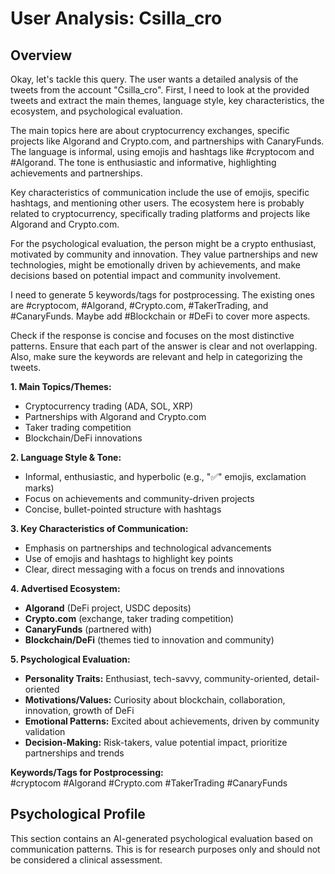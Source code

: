 # User Analysis: Csilla_cro

## Overview

<think>
Okay, let's tackle this query. The user wants a detailed analysis of the tweets from the account "Csilla_cro". First, I need to look at the provided tweets and extract the main themes, language style, key characteristics, the ecosystem, and psychological evaluation.

The main topics here are about cryptocurrency exchanges, specific projects like Algorand and Crypto.com, and partnerships with CanaryFunds. The language is informal, using emojis and hashtags like #cryptocom and #Algorand. The tone is enthusiastic and informative, highlighting achievements and partnerships.

Key characteristics of communication include the use of emojis, specific hashtags, and mentioning other users. The ecosystem here is probably related to cryptocurrency, specifically trading platforms and projects like Algorand and Crypto.com. 

For the psychological evaluation, the person might be a crypto enthusiast, motivated by community and innovation. They value partnerships and new technologies, might be emotionally driven by achievements, and make decisions based on potential impact and community involvement.

I need to generate 5 keywords/tags for postprocessing. The existing ones are #cryptocom, #Algorand, #Crypto.com, #TakerTrading, and #CanaryFunds. Maybe add #Blockchain or #DeFi to cover more aspects.

Check if the response is concise and focuses on the most distinctive patterns. Ensure that each part of the answer is clear and not overlapping. Also, make sure the keywords are relevant and help in categorizing the tweets.
</think>

**1. Main Topics/Themes:**  
- Cryptocurrency trading (ADA, SOL, XRP)  
- Partnerships with Algorand and Crypto.com  
- Taker trading competition  
- Blockchain/DeFi innovations  

**2. Language Style & Tone:**  
- Informal, enthusiastic, and hyperbolic (e.g., "✅" emojis, exclamation marks)  
- Focus on achievements and community-driven projects  
- Concise, bullet-pointed structure with hashtags  

**3. Key Characteristics of Communication:**  
- Emphasis on partnerships and technological advancements  
- Use of emojis and hashtags to highlight key points  
- Clear, direct messaging with a focus on trends and innovations  

**4. Advertised Ecosystem:**  
- **Algorand** (DeFi project, USDC deposits)  
- **Crypto.com** (exchange, taker trading competition)  
- **CanaryFunds** (partnered with)  
- **Blockchain/DeFi** (themes tied to innovation and community)  

**5. Psychological Evaluation:**  
- **Personality Traits:** Enthusiast, tech-savvy, community-oriented, detail-oriented  
- **Motivations/Values:** Curiosity about blockchain, collaboration, innovation, growth of DeFi  
- **Emotional Patterns:** Excited about achievements, driven by community validation  
- **Decision-Making:** Risk-takers, value potential impact, prioritize partnerships and trends  

**Keywords/Tags for Postprocessing:**  
#cryptocom #Algorand #Crypto.com #TakerTrading #CanaryFunds

## Psychological Profile

This section contains an AI-generated psychological evaluation based on communication patterns. This is for research purposes only and should not be considered a clinical assessment.